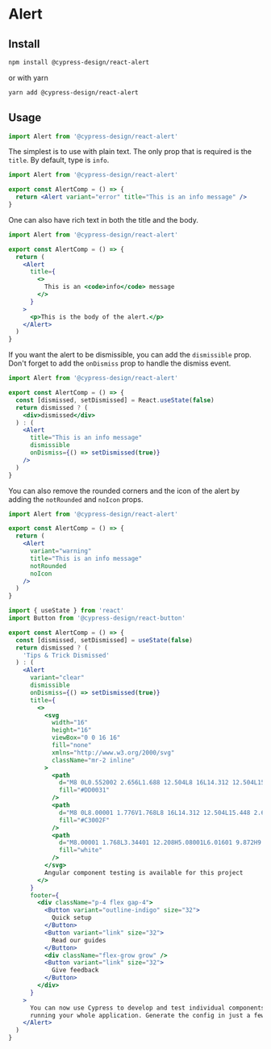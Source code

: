 # Alert

## Install

```bash
npm install @cypress-design/react-alert
```

or with yarn

```bash
yarn add @cypress-design/react-alert
```

## Usage

```ts
import Alert from '@cypress-design/react-alert'
```

The simplest is to use with plain text. The only prop that is required is the `title`. By default, type is `info`.

```jsx live
import Alert from '@cypress-design/react-alert'

export const AlertComp = () => {
  return <Alert variant="error" title="This is an info message" />
}
```

One can also have rich text in both the title and the body.

```jsx live
import Alert from '@cypress-design/react-alert'

export const AlertComp = () => {
  return (
    <Alert
      title={
        <>
          This is an <code>info</code> message
        </>
      }
    >
      <p>This is the body of the alert.</p>
    </Alert>
  )
}
```

If you want the alert to be dismissible, you can add the `dismissible` prop. Don't forget to add the `onDismiss` prop to handle the dismiss event.

```jsx live
import Alert from '@cypress-design/react-alert'

export const AlertComp = () => {
  const [dismissed, setDismissed] = React.useState(false)
  return dismissed ? (
    <div>dismissed</div>
  ) : (
    <Alert
      title="This is an info message"
      dismissible
      onDismiss={() => setDismissed(true)}
    />
  )
}
```

You can also remove the rounded corners and the icon of the alert by adding the `notRounded` and `noIcon` props.

```jsx live
import Alert from '@cypress-design/react-alert'

export const AlertComp = () => {
  return (
    <Alert
      variant="warning"
      title="This is an info message"
      notRounded
      noIcon
    />
  )
}
```

```jsx live
import { useState } from 'react'
import Button from '@cypress-design/react-button'

export const AlertComp = () => {
  const [dismissed, setDismissed] = useState(false)
  return dismissed ? (
    'Tips & Trick Dismissed'
  ) : (
    <Alert
      variant="clear"
      dismissible
      onDismiss={() => setDismissed(true)}
      title={
        <>
          <svg
            width="16"
            height="16"
            viewBox="0 0 16 16"
            fill="none"
            xmlns="http://www.w3.org/2000/svg"
            className="mr-2 inline"
          >
            <path
              d="M8 0L0.552002 2.656L1.688 12.504L8 16L14.312 12.504L15.448 2.656L8 0Z"
              fill="#DD0031"
            />
            <path
              d="M8 0L8.00001 1.776V1.768L8 16L14.312 12.504L15.448 2.656L8 0Z"
              fill="#C3002F"
            />
            <path
              d="M8.00001 1.768L3.34401 12.208H5.08001L6.01601 9.872H9.96801L10.904 12.208H12.64L8.00001 1.768ZM9.36001 8.432H6.64001L8.00001 5.16L9.36001 8.432Z"
              fill="white"
            />
          </svg>
          Angular component testing is available for this project
        </>
      }
      footer={
        <div className="p-4 flex gap-4">
          <Button variant="outline-indigo" size="32">
            Quick setup
          </Button>
          <Button variant="link" size="32">
            Read our guides
          </Button>
          <div className="flex-grow grow" />
          <Button variant="link" size="32">
            Give feedback
          </Button>
        </div>
      }
    >
      You can now use Cypress to develop and test individual components without
      running your whole application. Generate the config in just a few clicks.
    </Alert>
  )
}
```
